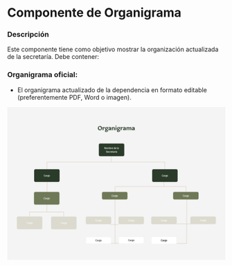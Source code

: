 # Componente de Organigrama ###

### Descripción 

Este componente tiene como objetivo mostrar la organización actualizada de la secretaría.
Debe contener:

### Organigrama oficial:
- El organigrama actualizado de la dependencia en formato editable (preferentemente PDF, Word o imagen).

![](img/08.jpg)